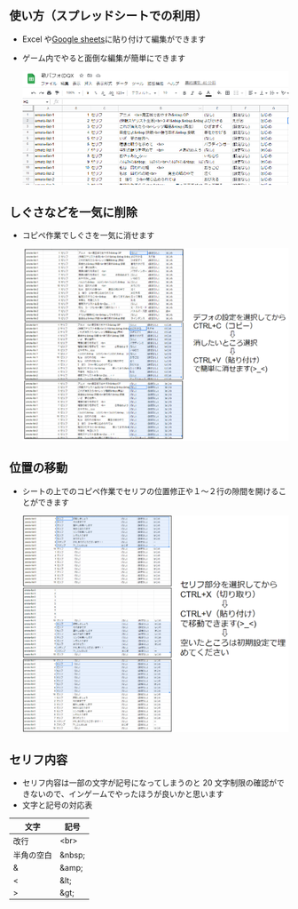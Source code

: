 ## 使い方（スプレッドシートでの利用）

-   Excel や[Google sheets](https://www.google.com/intl/ja_jp/sheets/about/)に貼り付けて編集ができます
-   ゲーム内でやると面倒な編集が簡単にできます

    ![](./media/screen11.png)

## しぐさなどを一気に削除

-   コピペ作業でしぐさを一気に消せます

    ![](./media/screen13.png)

## 位置の移動

-   シートの上でのコピペ作業でセリフの位置修正や１～２行の隙間を開けることができます

    ![](./media/screen12.png)

## セリフ内容

-   セリフ内容は一部の文字が記号になってしまうのと 20 文字制限の確認ができないので、インゲームでやったほうが良いかと思います
-   文字と記号の対応表

| 文字       | 記号    |
| ---------- | ------- |
| 改行       | \<br\>  |
| 半角の空白 | \&nbsp; |
| &          | \&amp;  |
| <          | \&lt;   |
| >          | \&gt;   |
